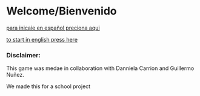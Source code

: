 # Welcome/Bienvenido

[para inicaie en español preciona aqui](https://mrdrhax.github.io/simon-game/esp)

[to start in english press here](https://mrdrhax.github.io/simon-game/eng)


### Disclaimer:

This game was medae in collaboration with Danniela Carrion and Guillermo Nuñez. 

We made this for a school project
